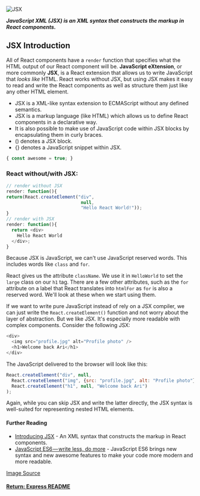 ![JSX](https://cdn-images-1.medium.com/max/1600/1*-ty7aZqH2of-rXpWYaoKPQ.png)

___JavaScript XML (JSX) is an XML syntax that constructs the markup in React components.___

## JSX Introduction
All of React components have a `render` function that specifies what the HTML output of our React component will be. <b>JavaScript eXtension</b>, or more commonly <b>JSX</b>, is a React extension that allows us to write JavaScript that _looks like_ HTML. React works without JSX, but using JSX makes it easy to read and write the React components as well as structure them just like any other HTML element.

- JSX is a XML-like syntax extension to ECMAScript without any defined semantics.
- JSX is a markup language (like HTML) which allows us to define React components in a declarative way.
- It is also possible to make use of JavaScript code within JSX blocks by encapsulating them in curly braces.
- () denotes a JSX block.
- {} denotes a JavaScript snippet within JSX.
```js
{ const awesome = true; }
```

### React without/with JSX:
```js
// render without JSX
render: function(){
return(React.createElement("div",
                            null,
                            "Hello React World!"));
}
// render with JSX
render: function(){
  return <div>
    Hello React World
  </div>;
}
```
Because JSX is JavaScript, we can't use JavaScript reserved words. This includes words like `class` and `for`.

React gives us the attribute `className`. We use it in `HelloWorld` to set the `large` class on our `h1` tag. There are a few other attributes, such as the `for` attribute on a label that React translates into `htmlFor` as `for` is also a reserved word. We'll look at these when we start using them.

If we want to write pure JavaScript instead of rely on a JSX compiler, we can just write the `React.createElement()` function and not worry about the layer of abstraction. But we like JSX. It's especially more readable with complex components. Consider the following JSX:
```javascript
<div>
  <img src="profile.jpg" alt="Profile photo" />
  <h1>Welcome back Ari</h1>
</div>
```
The JavaScript delivered to the browser will look like this:
```javascript
React.createElement("div", null,
  React.createElement("img", {src: "profile.jpg", alt: "Profile photo"}),
  React.createElement("h1", null, "Welcome back Ari")
);
```
Again, while you can skip JSX and write the latter directly, the JSX syntax is well-suited for representing nested HTML elements.

#### Further Reading
- [Introducing JSX](https://reactjs.org/docs/introducing-jsx.html) - An XML syntax that constructs the markup in React components.
- [JavaScript ES6 — write less, do more](https://medium.freecodecamp.org/write-less-do-more-with-javascript-es6-5fd4a8e50ee2) - JavaScript ES6 brings new syntax and new awesome features to make your code more modern and more readable.

[Image Source](https://medium.com/modern-user-interfaces/dear-templating-sincerely-jsx-part-1-1df99c599001)

#### [Return: Express README](../../README.md)
